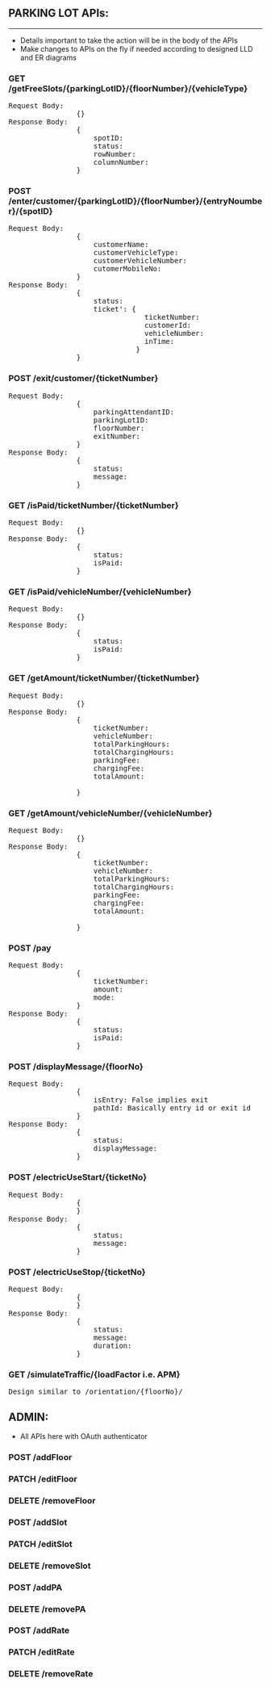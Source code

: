 ## PARKING LOT APIs:
---------------------

* Details important to take the action will be in the body of the APIs
* Make changes to APIs on the fly if needed according to designed LLD and ER diagrams

### GET /getFreeSlots/{parkingLotID}/{floorNumber}/{vehicleType}
<pre>
Request Body:
                {}
Response Body:
                {
                    spotID: 
                    status: 
                    rowNumber:
                    columnNumber:
                }
</pre>

### POST /enter/customer/{parkingLotID}/{floorNumber}/{entryNoumber}/{spotID}
<pre>
Request Body:
                {
                    customerName:
                    customerVehicleType:
                    customerVehicleNumber:
                    cutomerMobileNo:
                }
Response Body:
                {
                    status: 
                    ticket': {
                                ticketNumber:
                                customerId:
                                vehicleNumber: 
                                inTime:
                              }
                }
</pre>
### POST /exit/customer/{ticketNumber}
<pre>
Request Body:
                {
                    parkingAttendantID:
                    parkingLotID:
                    floorNumber:
                    exitNumber:
                }
Response Body:
                {
                    status:
                    message:
                }
</pre>
### GET /isPaid/ticketNumber/{ticketNumber}
<pre>
Request Body:
                {}
Response Body:
                {
                    status:
                    isPaid:
                }
</pre>
### GET /isPaid/vehicleNumber/{vehicleNumber}
<pre>
Request Body:
                {}
Response Body:
                {
                    status:
                    isPaid:
                }
</pre>
### GET /getAmount/ticketNumber/{ticketNumber}
<pre>
Request Body:
                {}
Response Body:
                {
                    ticketNumber:
                    vehicleNumber:
                    totalParkingHours:
                    totalChargingHours: 
                    parkingFee: 
                    chargingFee: 
                    totalAmount:

                }
</pre>
### GET /getAmount/vehicleNumber/{vehicleNumber}
<pre>
Request Body:
                {}
Response Body:
                {
                    ticketNumber:
                    vehicleNumber:
                    totalParkingHours:
                    totalChargingHours: 
                    parkingFee: 
                    chargingFee: 
                    totalAmount:

                }
</pre>
### POST /pay
<pre>
Request Body:
                {
                    ticketNumber:
                    amount:
                    mode:
                }
Response Body:
                {
                    status:
                    isPaid:
                }
</pre>

### POST /displayMessage/{floorNo}
<pre>
Request Body:
                {
                    isEntry: False implies exit
                    pathId: Basically entry id or exit id
                }
Response Body:
                {
                    status:
                    displayMessage:
                }
</pre>
<!-- ### GET /slotsAvailable/{floorNo}
<pre>
Request Body:
                {}
Response Body:
                {
                    status:
                    slotsAvailable:
                }
</pre> -->
<!-- ### POST /bookSlot/{floorNo}/{slotNo}
<pre>
Request Body:
                {}
Response Body:
                {
                    status:
                    isBooked:
                }
</pre> -->
<!-- ### POST /freeSlot/{floorNo}/{slotNo}
<pre>
Request Body:
                {}
Response Body:
                {
                    status:
                    isFreed:
                }
</pre> -->

<!-- ### GET /orientation/{floorNo}
<pre>
Request Body:
                {}
Response Body:
                {
                    status:
                    slots: [
                        {
                            slotId:
                            isBooked:
                        },
                        {
                            slotId:
                            isBooked:
                        }
                    ]
                }
</pre> -->

### POST /electricUseStart/{ticketNo}
<pre>
Request Body:
                {                  
                }
Response Body:
                {
                    status:
                    message:
                }
</pre>
### POST /electricUseStop/{ticketNo}
<pre>
Request Body:
                {                   
                }
Response Body:
                {
                    status:
                    message:
                    duration:
                }
</pre>

### GET /simulateTraffic/{loadFactor i.e. APM}
<pre>Design similar to /orientation/{floorNo}/</pre>

ADMIN:
------
* All APIs here with OAuth authenticator
### POST /addFloor
### PATCH /editFloor
### DELETE /removeFloor
### POST /addSlot
### PATCH /editSlot
### DELETE /removeSlot
### POST /addPA
### DELETE /removePA
### POST /addRate
### PATCH /editRate
### DELETE /removeRate